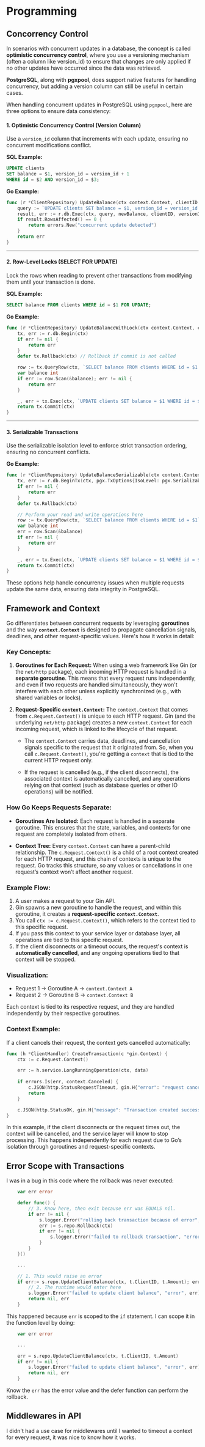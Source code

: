 # Programming

## Concorrency Control
In scenarios with concurrent updates in a database, the concept is called **optimistic concurrency control**, where you use a versioning mechanism (often a column like version_id) to ensure that changes are only applied if no other updates have occurred since the data was retrieved.

**PostgreSQL**, along with **pgxpool**, does support native features for handling concurrency, but adding a version column can still be useful in certain cases.

When handling concurrent updates in PostgreSQL using `pgxpool`, here are three options to ensure data consistency:

#### 1. **Optimistic Concurrency Control (Version Column)**

Use a `version_id` column that increments with each update, ensuring no concurrent modifications conflict.

**SQL Example:**

```sql
UPDATE clients
SET balance = $1, version_id = version_id + 1
WHERE id = $2 AND version_id = $3;
```

**Go Example:**
```go
func (r *ClientRepository) UpdateBalance(ctx context.Context, clientID int, newBalance, versionID int) error {
    query := `UPDATE clients SET balance = $1, version_id = version_id + 1 WHERE id = $2 AND version_id = $3`
    result, err := r.db.Exec(ctx, query, newBalance, clientID, versionID)
    if result.RowsAffected() == 0 {
        return errors.New("concurrent update detected")
    }
    return err
}
```

---

#### 2. **Row-Level Locks (SELECT FOR UPDATE)**

Lock the rows when reading to prevent other transactions from modifying them until your transaction is done.

**SQL Example:**
```sql
SELECT balance FROM clients WHERE id = $1 FOR UPDATE;
```

**Go Example:**
```go
func (r *ClientRepository) UpdateBalanceWithLock(ctx context.Context, clientID, newBalance int) error {
    tx, err := r.db.Begin(ctx)
    if err != nil {
        return err
    }
    defer tx.Rollback(ctx) // Rollback if commit is not called

    row := tx.QueryRow(ctx, `SELECT balance FROM clients WHERE id = $1 FOR UPDATE`, clientID)
    var balance int
    if err := row.Scan(&balance); err != nil {
        return err
    }

    _, err = tx.Exec(ctx, `UPDATE clients SET balance = $1 WHERE id = $2`, newBalance, clientID)
    return tx.Commit(ctx)
}
```

---

#### 3. **Serializable Transactions**

Use the serializable isolation level to enforce strict transaction ordering, ensuring no concurrent conflicts.

**Go Example:**
```go
func (r *ClientRepository) UpdateBalanceSerializable(ctx context.Context, clientID, newBalance int) error {
    tx, err := r.db.BeginTx(ctx, pgx.TxOptions{IsoLevel: pgx.Serializable})
    if err != nil {
        return err
    }
    defer tx.Rollback(ctx)

    // Perform your read and write operations here
    row := tx.QueryRow(ctx, `SELECT balance FROM clients WHERE id = $1`, clientID)
    var balance int
    err = row.Scan(&balance)
    if err != nil {
        return err
    }

    _, err = tx.Exec(ctx, `UPDATE clients SET balance = $1 WHERE id = $2`, newBalance, clientID)
    return tx.Commit(ctx)
}
```

These options help handle concurrency issues when multiple requests update the same data, ensuring data integrity in PostgreSQL.

## Framework and Context
Go differentiates between concurrent requests by leveraging **goroutines** and the way **`context.Context`** is designed to propagate cancellation signals, deadlines, and other request-specific values. Here's how it works in detail:

### Key Concepts:

1. **Goroutines for Each Request:**
   When using a web framework like Gin (or the `net/http` package), each incoming HTTP request is handled in a **separate goroutine**. This means that every request runs independently, and even if two requests are handled simultaneously, they won't interfere with each other unless explicitly synchronized (e.g., with shared variables or locks).

2. **Request-Specific `context.Context`:**
   The `context.Context` that comes from `c.Request.Context()` is unique to each HTTP request. Gin (and the underlying `net/http` package) creates a new `context.Context` for each incoming request, which is linked to the lifecycle of that request.

   - The `context.Context` carries data, deadlines, and cancellation signals specific to the request that it originated from. So, when you call `c.Request.Context()`, you're getting a `context` that is tied to the current HTTP request only.
   
   - If the request is cancelled (e.g., if the client disconnects), the associated context is automatically cancelled, and any operations relying on that context (such as database queries or other IO operations) will be notified.

### How Go Keeps Requests Separate:

- **Goroutines Are Isolated:** Each request is handled in a separate goroutine. This ensures that the state, variables, and contexts for one request are completely isolated from others.
  
- **Context Tree:** Every `context.Context` can have a parent-child relationship. The `c.Request.Context()` is a child of a root context created for each HTTP request, and this chain of contexts is unique to the request. Go tracks this structure, so any values or cancellations in one request’s context won’t affect another request.

### Example Flow:

1. A user makes a request to your Gin API.
2. Gin spawns a new goroutine to handle the request, and within this goroutine, it creates a **request-specific `context.Context`**.
3. You call `ctx := c.Request.Context()`, which refers to the context tied to this specific request.
4. If you pass this context to your service layer or database layer, all operations are tied to this specific request.
5. If the client disconnects or a timeout occurs, the request's context is **automatically cancelled**, and any ongoing operations tied to that context will be stopped.

### Visualization:
- Request 1 -> Goroutine A -> `context.Context A`
- Request 2 -> Goroutine B -> `context.Context B`

Each context is tied to its respective request, and they are handled independently by their respective goroutines.

### Context Example:
If a client cancels their request, the context gets cancelled automatically:

```go
func (h *ClientHandler) CreateTransaction(c *gin.Context) {
    ctx := c.Request.Context()

    err := h.service.LongRunningOperation(ctx, data)
    
    if errors.Is(err, context.Canceled) {
        c.JSON(http.StatusRequestTimeout, gin.H{"error": "request cancelled"})
        return
    }

    c.JSON(http.StatusOK, gin.H{"message": "Transaction created successfully"})
}
```

In this example, if the client disconnects or the request times out, the context will be cancelled, and the service layer will know to stop processing. This happens independently for each request due to Go’s isolation through goroutines and request-specific contexts.

## Error Scope with Transactions
I was in a bug in this code where the rollback was never executed:
```go
	var err error

	defer func() {
        // 3. Know here, then exit because err was EQUALS nil.
		if err != nil {
			s.logger.Error("rolling back transaction because of error", "error", err)
			err := s.repo.Rollback(ctx)
			if err != nil {
				s.logger.Error("failed to rollback transaction", "error", err)
			}
		}
	}()

    ...

    // 1. This would raise an error
	if err:= s.repo.UpdateClientBalance(ctx, t.ClientID, t.Amount); err != nil {
        // 2. The runtime would enter here
		s.logger.Error("failed to update client balance", "error", err)
		return nil, err
	}
```

This happened because `err` is scoped to the `if` statement. I can scope it in the function level by doing:
```go
	var err error

    ...

    err = s.repo.UpdateClientBalance(ctx, t.ClientID, t.Amount)
	if err != nil {
		s.logger.Error("failed to update client balance", "error", err)
		return nil, err
	}
```

Know the `err` has the error value and the defer function can perform the rollback.

## Middlewares in API
I didn't had a use case for middlewares until I wanted to timeout a context for every request, it was nice to know how it works.